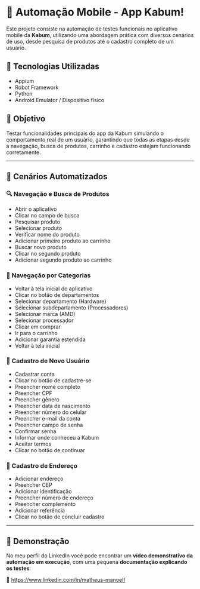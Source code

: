 # 🤖 Automação Mobile - App Kabum!

Este projeto consiste na automação de testes funcionais no aplicativo mobile da **Kabum**, utilizando uma abordagem prática com diversos cenários de uso, desde pesquisa de produtos até o cadastro completo de um usuário.

## 📱 Tecnologias Utilizadas

- Appium
- Robot Framework
- Python
- Android Emulator / Dispositivo físico

## 🎯 Objetivo

Testar funcionalidades principais do app da Kabum simulando o comportamento real de um usuário, garantindo que todas as etapas desde a navegação, busca de produtos, carrinho e cadastro estejam funcionando corretamente.

---

## 📌 Cenários Automatizados

### 🔍 Navegação e Busca de Produtos

- Abrir o aplicativo
- Clicar no campo de busca
- Pesquisar produto
- Selecionar produto
- Verificar nome do produto
- Adicionar primeiro produto ao carrinho
- Buscar novo produto
- Clicar no segundo produto
- Adicionar segundo produto ao carrinho

### 🧭 Navegação por Categorias

- Voltar à tela inicial do aplicativo
- Clicar no botão de departamentos
- Selecionar departamento (Hardware)
- Selecionar subdepartamento (Processadores)
- Selecionar marca (AMD)
- Selecionar processador
- Clicar em comprar
- Ir para o carrinho
- Adicionar garantia estendida
- Voltar à tela inicial

### 👤 Cadastro de Novo Usuário

- Cadastrar conta
- Clicar no botão de cadastre-se
- Preencher nome completo
- Preencher CPF
- Preencher gênero
- Preencher data de nascimento
- Preencher número do celular
- Preencher e-mail da conta
- Preencher campo de senha
- Confirmar senha
- Informar onde conheceu a Kabum
- Aceitar termos
- Clicar no botão de continuar

### 📍 Cadastro de Endereço

- Adicionar endereço
- Preencher CEP
- Adicionar identificação
- Preencher número de endereço
- Preencher complemento
- Adicionar referência
- Clicar no botão de concluir cadastro

---

## 🎥 Demonstração

No meu perfil do LinkedIn você pode encontrar um **vídeo demonstrativo da automação em execução**, com uma pequena **documentação explicando os testes**:

🔗 https://www.linkedin.com/in/matheus-manoel/


